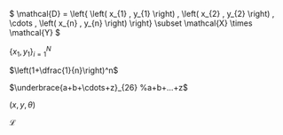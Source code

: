 
$ \mathcal{D} = \left\{ \left( x_{1} , y_{1} \right) , \left( x_{2} , y_{2} \right) , \cdots , \left( x_{n} , y_{n} \right) \right\} \subset \mathcal{X} \times \mathcal{Y} $


$\{ x_{1},y_{1} \} ^{N}_{i=1}$

$\left(1+\dfrac{1}{n}\right)^n$

$\underbrace{a+b+\cdots+z}_{26}  %a+b+…+z$

$(x, y, \theta)$

$\mathscr{L}$